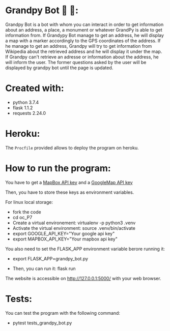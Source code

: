 # Grandpy Bot 🤖 👴:

Grandpy Bot is a bot with whom you can interact in order to get information about an address, a place, a monument or whatever GrandPy is able to get information from. If Grandypy Bot manage to get an address, he will display a map with a marker accordingly to the GPS coordinates of the address. If he manage to get an address, Grandpy will try to get information from Wikipedia about the retrieved address and he will display it under the map. If Grandpy can't retrieve an adresse or information about the address, he will inform the user. The former questions asked by the user will be displayed by grandpy bot until the page is updated.

# Created with:

* python 3.7.4
* flask 1.1.2
* requests 2.24.0

# Heroku:

The `Procfile` provided allows to deploy the program on heroku.

# How to run the program:

You have to get a [MapBox API key](https://docs.mapbox.com/help/how-mapbox-works/access-tokens/) and  a [GoogleMap API key](https://developers.google.com/maps/documentation/geocoding/get-api-key)

Then, you have to store these keys as environment variables.

For linux local storage:

* fork the code
* cd oc_P7
* Create a virtual environement: virtualenv -p python3 .venv
* Activate the virtual environment: source .venv/bin/activate
* export GOOGLE_API_KEY="Your google api key"
* export MAPBOX_API_KEY="Your mapbox api key"

You also need to set the FLASK_APP environment variable berore running it:

* export FLASK_APP=grandpy_bot.py

* Then, you can run it: flask run

The website is accessible on http://127.0.0.1:5000/ with your web browser.

# Tests:

You can test the program with the following command:

* pytest tests_grandpy_bot.py
